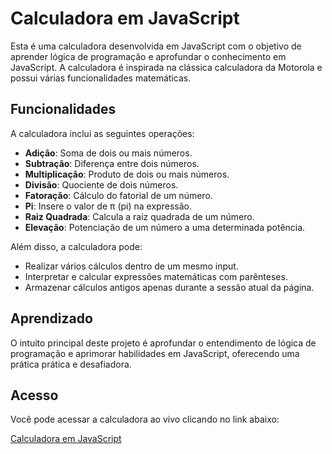 # Calculadora em JavaScript

Esta é uma calculadora desenvolvida em JavaScript com o objetivo de aprender lógica de programação e aprofundar o conhecimento em JavaScript. A calculadora é inspirada na clássica calculadora da Motorola e possui várias funcionalidades matemáticas.

## Funcionalidades

A calculadora inclui as seguintes operações:

- **Adição**: Soma de dois ou mais números.
- **Subtração**: Diferença entre dois números.
- **Multiplicação**: Produto de dois ou mais números.
- **Divisão**: Quociente de dois números.
- **Fatoração**: Cálculo do fatorial de um número.
- **Pi**: Insere o valor de π (pi) na expressão.
- **Raiz Quadrada**: Calcula a raiz quadrada de um número.
- **Elevação**: Potenciação de um número a uma determinada potência.

Além disso, a calculadora pode:

- Realizar vários cálculos dentro de um mesmo input.
- Interpretar e calcular expressões matemáticas com parênteses.
- Armazenar cálculos antigos apenas durante a sessão atual da página.

## Aprendizado

O intuito principal deste projeto é aprofundar o entendimento de lógica de programação e aprimorar habilidades em JavaScript, oferecendo uma prática prática e desafiadora.

## Acesso

Você pode acessar a calculadora ao vivo clicando no link abaixo:

[Calculadora em JavaScript](https://calculadorabasicmot.netlify.app/)
